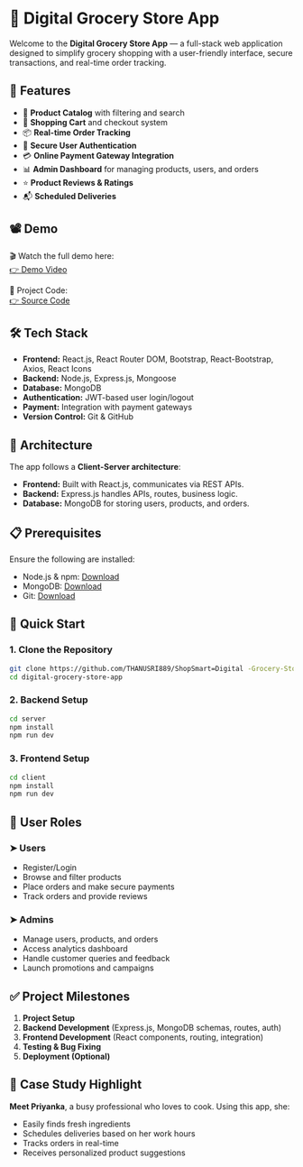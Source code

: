 # 🛒 Digital Grocery Store App

Welcome to the **Digital Grocery Store App** — a full-stack web application designed to simplify grocery shopping with a user-friendly interface, secure transactions, and real-time order tracking.

## 🌟 Features

- 🥬 **Product Catalog** with filtering and search
- 🛒 **Shopping Cart** and checkout system
- 📦 **Real-time Order Tracking**
- 🔐 **Secure User Authentication**
- 💳 **Online Payment Gateway Integration**
- 📊 **Admin Dashboard** for managing products, users, and orders
- ⭐ **Product Reviews & Ratings**
- 📬 **Scheduled Deliveries**

## 📽 Demo

🎬 Watch the full demo here:  
[👉 Demo Video](https://drive.google.com/file/d/1HLowcIqs2d8lxTprS2jqPmR4AOnUW8xD/view?usp=drive_link)

📂 Project Code:  
[👉 Source Code](https://drive.google.com/drive/folders/1RP-29p9mf-bbLAK5r7S4HSF_Itai0i1G?usp=drive_link)

## 🛠 Tech Stack

- **Frontend:** React.js, React Router DOM, Bootstrap, React-Bootstrap, Axios, React Icons  
- **Backend:** Node.js, Express.js, Mongoose  
- **Database:** MongoDB  
- **Authentication:** JWT-based user login/logout  
- **Payment:** Integration with payment gateways  
- **Version Control:** Git & GitHub

## 📐 Architecture

The app follows a **Client-Server architecture**:
- **Frontend:** Built with React.js, communicates via REST APIs.
- **Backend:** Express.js handles APIs, routes, business logic.
- **Database:** MongoDB for storing users, products, and orders.

## 📋 Prerequisites

Ensure the following are installed:
- Node.js & npm: [Download](https://nodejs.org/en/download/)
- MongoDB: [Download](https://www.mongodb.com/try/download/community)
- Git: [Download](https://git-scm.com/downloads)

## 🚀 Quick Start

### 1. Clone the Repository

```bash
git clone https://github.com/THANUSRI889/ShopSmart=Digital -Grocery-Store=Experience
cd digital-grocery-store-app
```

### 2. Backend Setup

```bash
cd server
npm install
npm run dev
```

### 3. Frontend Setup

```bash
cd client
npm install
npm run dev
```

## 👤 User Roles

### ➤ Users
- Register/Login
- Browse and filter products
- Place orders and make secure payments
- Track orders and provide reviews

### ➤ Admins
- Manage users, products, and orders
- Access analytics dashboard
- Handle customer queries and feedback
- Launch promotions and campaigns

## ✅ Project Milestones

1. **Project Setup**  
2. **Backend Development** (Express.js, MongoDB schemas, routes, auth)  
3. **Frontend Development** (React components, routing, integration)  
4. **Testing & Bug Fixing**  
5. **Deployment (Optional)**

## 🧠 Case Study Highlight

**Meet Priyanka**, a busy professional who loves to cook. Using this app, she:
- Easily finds fresh ingredients
- Schedules deliveries based on her work hours
- Tracks orders in real-time
- Receives personalized product suggestions

